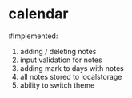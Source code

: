 # calendar

#Implemented:
1. adding / deleting notes
2. input validation for notes
3. adding mark to days with notes
4. all notes stored to localstorage
5. ability to switch theme
